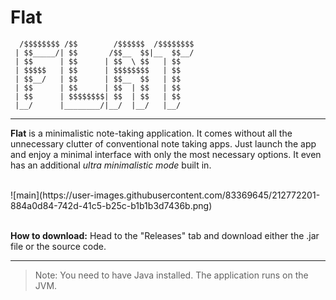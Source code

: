 # Flat

      /$$$$$$$$ /$$        /$$$$$$  /$$$$$$$$
     | $$_____/| $$       /$$__  $$|__  $$__/
     | $$      | $$      | $$  \ $$   | $$
     | $$$$$   | $$      | $$$$$$$$   | $$
     | $$__/   | $$      | $$__  $$   | $$
     | $$      | $$      | $$  | $$   | $$
     | $$      | $$$$$$$$| $$  | $$   | $$
     |__/      |________/|__/  |__/   |__/
 
__________
**Flat** is a minimalistic note-taking application.
It comes without all the unnecessary clutter of conventional note taking apps.
Just launch the app and enjoy a minimal interface with only the most necessary options.
It even has an additional *ultra minimalistic mode* built  in. 

<br>
![main](https://user-images.githubusercontent.com/83369645/212772201-884a0d84-742d-41c5-b25c-b1b1b3d7436b.png)

 
<br>

<br>
 
**How to download:**
Head to the "Releases" tab and download either the .jar  file or the source code.

_________

    

> Note: You need to have Java installed. The application runs on the JVM. 


